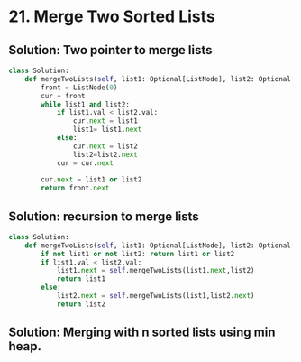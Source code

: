 # 21. Merge Two Sorted Lists

## Solution: Two pointer to merge lists

```py
class Solution:
    def mergeTwoLists(self, list1: Optional[ListNode], list2: Optional[ListNode]) -> Optional[ListNode]:
        front = ListNode(0)
        cur = front
        while list1 and list2:
            if list1.val < list2.val:
                cur.next = list1
                list1= list1.next
            else:
                cur.next = list2
                list2=list2.next
            cur = cur.next
            
        cur.next = list1 or list2
        return front.next
```

## Solution: recursion to merge lists

```py
class Solution:
    def mergeTwoLists(self, list1: Optional[ListNode], list2: Optional[ListNode]) -> Optional[ListNode]:
        if not list1 or not list2: return list1 or list2
        if list1.val < list2.val:
            list1.next = self.mergeTwoLists(list1.next,list2)
            return list1
        else:
            list2.next = self.mergeTwoLists(list1,list2.next)
            return list2
```

## Solution: Merging with n sorted lists using min heap. 


```py

```